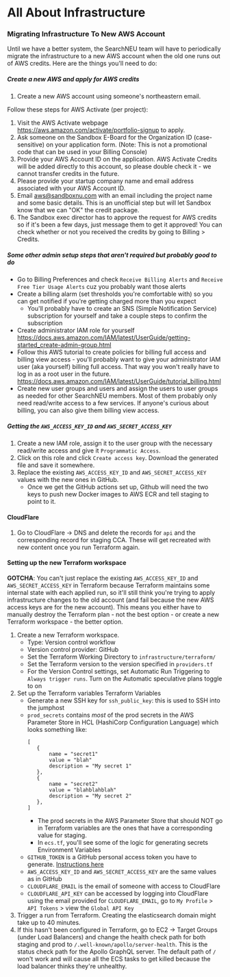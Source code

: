 # All About Infrastructure

### Migrating Infrastructure To New AWS Account

Until we have a better system, the SearchNEU team will have to periodically migrate the infrastructure to a new AWS account when the old one runs out of AWS credits. Here are the things you'll need to do:

##### Create a new AWS and apply for AWS credits

1. Create a new AWS account using someone's northeastern email.

Follow these steps for AWS Activate (per project):

1.  Visit the AWS Activate webpage https://aws.amazon.com/activate/portfolio-signup to apply.
2.  Ask someone on the Sandbox E-Board for the Organization ID (case-sensitive) on your application form. (Note: This is not a promotional code that can be used in your Billing Console)
3.  Provide your AWS Account ID on the application. AWS Activate Credits will be added directly to this account, so please double check it - we cannot transfer credits in the future.
4.  Please provide your startup company name and email address associated with your AWS Account ID.
5.  Email aws@sandboxnu.com with an email including the project name and some basic details. This is an unofficial step but will let Sandbox know that we can "OK" the credit package.
6.  The Sandbox exec director has to approve the request for AWS credits so if it's been a few days, just message them to get it approved! You can check whether or not you received the credits by going to Billing > Credits.

##### Some other admin setup steps that aren't required but probably good to do

- Go to Billing Preferences and check `Receive Billing Alerts` and `Receive Free Tier Usage Alerts` cuz you probably want those alerts
- Create a billing alarm (set thresholds you're comfortable with) so you can get notified if you're getting charged more than you expect
  - You'll probably have to create an SNS (Simple Notification Service) subscription for yourself and take a couple steps to confirm the subscription
- Create administrator IAM role for yourself https://docs.aws.amazon.com/IAM/latest/UserGuide/getting-started_create-admin-group.html
- Follow this AWS tutorial to create policies for billing full access and billing view access - you'll probably want to give your administrator IAM user (aka yourself) billing full access. That way you won't really have to log in as a root user in the future. https://docs.aws.amazon.com/IAM/latest/UserGuide/tutorial_billing.html
- Create new user groups and users and assign the users to user groups as needed for other SearchNEU members. Most of them probably only need read/write access to a few services. If anyone's curious about billing, you can also give them billing view access.

##### Getting the `AWS_ACCESS_KEY_ID` and `AWS_SECRET_ACCESS_KEY`

1. Create a new IAM role, assign it to the user group with the necessary read/write access and give it `Programmatic Access`.
2. Click on this role and click `Create access key`. Download the generated file and save it somewhere.
3. Replace the existing `AWS_ACCESS_KEY_ID` and `AWS_SECRET_ACCESS_KEY` values with the new ones in GitHub.
   - Once we get the GitHub actions set up, Github will need the two keys to push new Docker images to AWS ECR and tell staging to point to it.

#### CloudFlare

1. Go to CloudFlare -> DNS and delete the records for `api` and the corresponding record for staging CCA. These will get recreated with new content once you run Terraform again.

#### Setting up the new Terraform workspace

**GOTCHA**: You can't just replace the existing `AWS_ACCESS_KEY_ID` and `AWS_SECRET_ACCESS_KEY` in Terraform because Terraform maintains some internal state with each applied run, so it'll still think you're trying to apply infrastructure changes to the old account (and fail because the new AWS access keys are for the new account). This means you either have to manually destroy the Terraform plan - not the best option - or create a new Terraform workspace - the better option.

1. Create a new Terraform workspace.
   - Type: Version control workflow
   - Version control provider: GitHub
   - Set the Terraform Working Directory to `infrastructure/terraform/`
   - Set the Terraform version to the version specified in `providers.tf`
   - For the Version Control settings, set Automatic Run Triggering to `Always trigger runs`. Turn on the Automatic speculative plans toggle to on
2. Set up the Terraform variables
   Terraform Variables
   - Generate a new SSH key for `ssh_public_key`: this is used to SSH into the jumphost
   - `prod_secrets` contains _most_ of the prod secrets in the AWS Parameter Store in HCL (HashiCorp Configuration Language) which looks something like:
     ```
     [
        {
            name = "secret1"
            value = "blah"
            description = "My secret 1"
        },
        {
            name = "secret2"
            value = "blahblahblah"
            description = "My secret 2"
        },
     ]
     ```
     - The prod secrets in the AWS Parameter Store that should NOT go in Terraform variables are the ones that have a corresponding value for staging.
     - In `ecs.tf`, you'll see some of the logic for generating secrets
       Environment Variables
   - `GITHUB_TOKEN` is a GitHub personal access token you have to generate. [Instructions here](https://docs.github.com/en/github/authenticating-to-github/keeping-your-account-and-data-secure/creating-a-personal-access-token)
   - `AWS_ACCESS_KEY_ID` and `AWS_SECRET_ACCESS_KEY` are the same values as in GitHub
   - `CLOUDFLARE_EMAIL` is the email of someone with access to CloudFlare
   - `CLOUDFLARE_API_KEY` can be accessed by logging into CloudFlare using the email provided for `CLOUDFLARE_EMAIL`, go to `My Profile` > `API Tokens` > view the `Global API Key`
3. Trigger a run from Terraform. Creating the elasticsearch domain might take up to 40 minutes.
4. If this hasn't been configured in Terraform, go to EC2 -> Target Groups (under Load Balancers) and change the health check path for both staging and prod to `/.well-known/apollo/server-health`. This is the status check path for the Apollo GraphQL server. The default path of `/` won't work and will cause all the ECS tasks to get killed because the load balancer thinks they're unhealthy.
